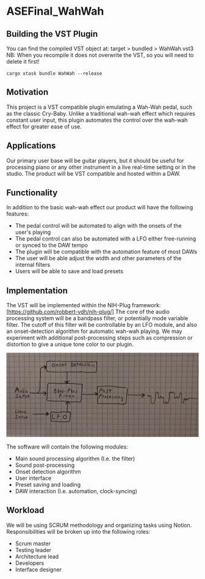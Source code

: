 # ASEFinal_WahWah

## Building the VST Plugin

You can find the compiled VST object at: target > bundled > WahWah.vst3
NB: When you recompile it does not overwrite the VST, so you will need to delete it first!

```shell
cargo xtask bundle WahWah --release
```
## Motivation
This project is a VST compatible plugin emulating a Wah-Wah pedal, such as the classic Cry-Baby.
Unlike a traditional wah-wah effect which requires constant user input, this plugin automates the control over the wah-wah effect for greater ease of use.

## Applications
Our primary user base will be guitar players, but it should be useful for processing piano or any other instrument in a live real-time setting or in the studio.
The product will be VST compatible and hosted within a DAW.

## Functionality
In addition to the basic wah-wah effect our product will have the following features:
  * The pedal control will be automated to align with the onsets of the user's playing
  * The pedal control can also be automated with a LFO either free-running or synced to the DAW tempo
  * The plugin will be compatible with the automation feature of most DAWs
  * The user will be able adjust the width and other parameters of the internal filters
  * Users will be able to save and load presets

## Implementation

The VST will be implemented within the NIH-Plug framework: [https://github.com/robbert-vdh/nih-plug/]
The core of the audio processing system will be a bandpass filter, or potentially mode variable filter.
The cutoff of this filter will be controllable by an LFO module, and also an onset-detection algorithm for automatic wah-wah playing.
We may experiment with additional post-processing steps such as compression or distortion to give a unique tone color to our plugin.

![image](https://github.com/JoeCleveland/ASEFinal_WahWah/blob/main/flowchart.jpg?raw=true)

The software will contain the following modules:
 * Main sound processing algorithm (I.e. the filter)
 * Sound post-processing
 * Onset detection algorithm
 * User interface
 * Preset saving and loading
 * DAW interaction (I.e. automation, clock-syncing)

## Workload

We will be using SCRUM methodology and organizing tasks using Notion.
Responsibilities will be broken up into the following roles:

 * Scrum master
 * Testing leader
 * Architecture lead
 * Developers
 * Interface designer




